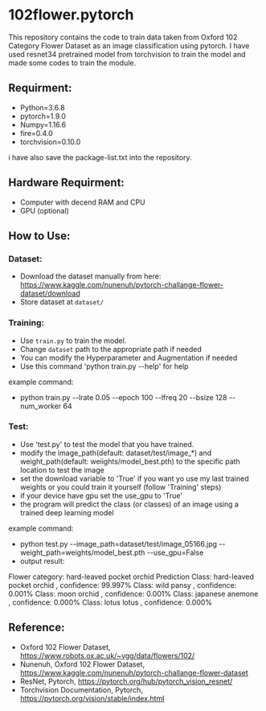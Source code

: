 # 102flower.pytorch

This repository contains the code to train data taken from Oxford 102 Category Flower Dataset as an image classification using pytorch. I have used resnet34 pretrained model from torchvision to train the model and made some codes to train the module. 

## Requirment:
- Python=3.6.8
- pytorch=1.9.0
- Numpy=1.16.6
- fire=0.4.0
- torchvision=0.10.0

i have also save the package-list.txt into the repository.

## Hardware Requirment:
- Computer with decend RAM and CPU
- GPU (optional)

## How to Use:
### Dataset:
- Download the dataset manually from here: https://www.kaggle.com/nunenuh/pytorch-challange-flower-dataset/download
- Store dataset at `dataset/`

### Training:
- Use `train.py` to train the model.
- Change `dataset` path to the appropriate path if needed
- You can modify the Hyperparameter and Augmentation if needed
- Use this command 'python train.py --help' for help

example command: 
- python train.py  --lrate 0.05 --epoch 100 --lfreq 20 --bsize 128 --num_worker 64 


### Test:
- Use 'test.py' to test the model that you have trained.
- modify the image_path(default: dataset/test/image_*) and weight_path(default: weiights/model_best.pth) to the specific path location to test the image
- set the download variable to 'True' if you want yo use my last trained weights or you could train it yourself (follow 'Training' steps)
- if your device have gpu set the use_gpu to 'True'
- the program will predict the class (or classes) of an image using a trained deep learning model

example command: 
- python test.py --image_path=dataset/test/image_05166.jpg --weight_path=weights/model_best.pth --use_gpu=False
- output result: 

Flower category: hard-leaved pocket orchid
Prediction
Class: hard-leaved pocket orchid , confidence: 99.997%
Class: wild pansy , confidence: 0.001%
Class: moon orchid , confidence: 0.001%
Class: japanese anemone , confidence: 0.000%
Class: lotus lotus , confidence: 0.000%


## Reference:
- Oxford 102 Flower Dataset, https://www.robots.ox.ac.uk/~vgg/data/flowers/102/
- Nunenuh, Oxford 102 Flower Dataset, https://www.kaggle.com/nunenuh/pytorch-challange-flower-dataset
- ResNet, Pytorch, https://pytorch.org/hub/pytorch_vision_resnet/
- Torchvision Documentation, Pytorch, https://pytorch.org/vision/stable/index.html

